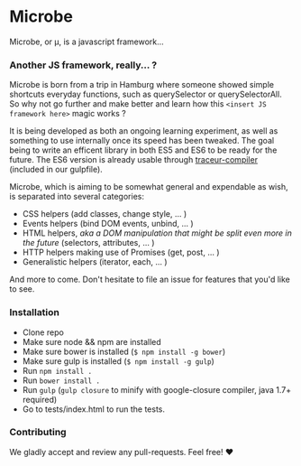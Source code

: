 # Microbe

Microbe, or µ, is a javascript framework...

### Another JS framework, really... ?

Microbe is born from a trip in Hamburg where someone showed simple shortcuts everyday functions, such as querySelector or querySelectorAll.
So why not go further and make better and learn how this `<insert JS framework here>` magic works ?

It is being developed as both an ongoing learning experiment, as well as something to use internally once its speed has been tweaked. The goal being to write an efficent library in both ES5 and ES6 to be ready for the future. The ES6 version is already usable through [traceur-compiler](https://github.com/google/traceur-compiler) (included in our gulpfile).

Microbe, which is aiming to be somewhat general and expendable as wish, is separated into several categories:
- CSS helpers (add classes, change style, ... )
- Events helpers (bind DOM events, unbind, ... )
- HTML helpers, *aka a DOM manipulation that might be split even more in the future* (selectors, attributes, ... )
- HTTP helpers making use of Promises (get, post, ... )
- Generalistic helpers (iterator, each, ... )

And more to come. Don't hesitate to file an issue for features that you'd like to see.


### Installation

- Clone repo
- Make sure node && npm are  installed
- Make sure bower is installed (``$ npm install -g bower``)
- Make sure gulp is installed (``$ npm install -g gulp``)
- Run ``npm install .``
- Run ``bower install .``
- Run ``gulp`` (``gulp closure`` to minify with google-closure compiler, java 1.7+ required)
- Go to tests/index.html to run the tests.

### Contributing

We gladly accept and review any pull-requests. Feel free! :heart:
